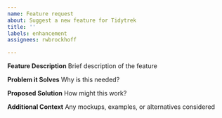 ```yaml
---
name: Feature request
about: Suggest a new feature for Tidytrek
title: ''
labels: enhancement
assignees: rwbrockhoff

---
```


**Feature Description**
Brief description of the feature

**Problem it Solves**
Why is this needed?

**Proposed Solution**
How might this work?

**Additional Context**
Any mockups, examples, or alternatives considered
